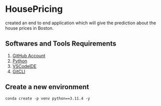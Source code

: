 # HousePricing

created an end to end application which will give the prediction about the house prices in Boston.

## Softwares and Tools Requirements

1. [GitHub Account](https://github.com)
2. [Python](https://www.python.org/)
3. [VSCodeIDE](https://code.visualstudio.com/)
4. [GitCLI](https://git-scm.com/book/en/v2/Getting-Started-The-Command-Line)

## Create a new environment

```
conda create -p venv python==3.11.4 -y
```
